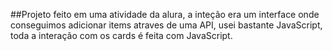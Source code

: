 ##Projeto feito em uma atividade da alura, a inteção era um interface onde conseguimos adicionar items atraves de uma API, usei bastante JavaScript, toda a interação com os cards é feita com JavaScript.